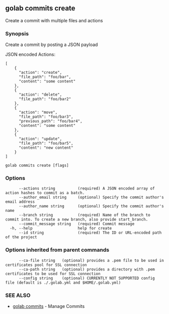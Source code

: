 ## golab commits create

Create a commit with multiple files and actions

### Synopsis


Create a commit by posting a JSON payload

JSON encoded Actions:

	[
		{
		  "action": "create",
		  "file_path": "foo/bar",
		  "content": "some content"
		},
		{
		  "action": "delete",
		  "file_path": "foo/bar2"
		},
		{
		  "action": "move",
		  "file_path": "foo/bar3",
		  "previous_path": "foo/bar4",
		  "content": "some content"
		},
		{
		  "action": "update",
		  "file_path": "foo/bar5",
		  "content": "new content"
		}
    ]

```
golab commits create [flags]
```

### Options

```
      --actions string          (required) A JSON encoded array of action hashes to commit as a batch.
      --author_email string     (optional) Specify the commit author's email address
      --author_name string      (optional) Specify the commit author's name
      --branch string           (required) Name of the branch to commit into. To create a new branch, also provide start_branch.
      --commit_message string   (required) Commit message
  -h, --help                    help for create
      --id string               (required) The ID or URL-encoded path of the project
```

### Options inherited from parent commands

```
      --ca-file string   (optional) provides a .pem file to be used in certificates pool for SSL connection
      --ca-path string   (optional) provides a directory with .pem certificates to be used for SSL connection
      --config string    (optional) CURRENTLY NOT SUPPORTED config file (default is ./.golab.yml and $HOME/.golab.yml)
```

### SEE ALSO
* [golab commits](golab_commits.md)	 - Manage Commits

